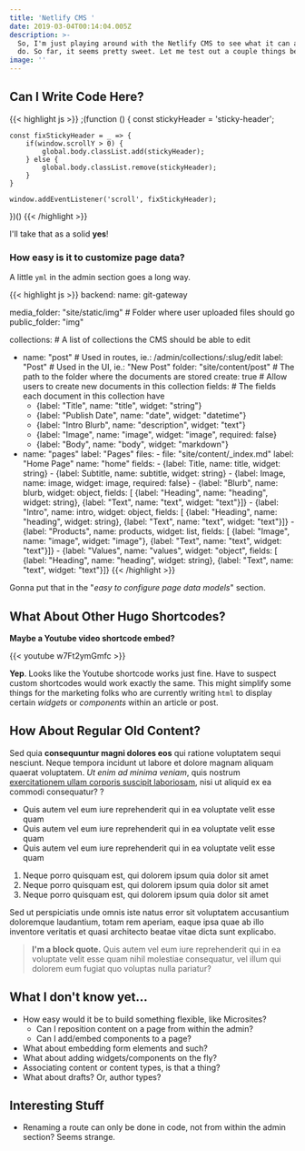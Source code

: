 ```yaml
---
title: 'Netlify CMS '
date: 2019-03-04T00:14:04.005Z
description: >-
  So, I'm just playing around with the Netlify CMS to see what it can and cannot
  do. So far, it seems pretty sweet. Let me test out a couple things below.
image: ''
---
```

## Can I Write Code Here?

{{< highlight js >}}
;(function () {
	const stickyHeader = 'sticky-header';
	
	const fixStickyHeader = _ => {
		if(window.scrollY > 0) {
			global.body.classList.add(stickyHeader);
		} else {
			global.body.classList.remove(stickyHeader);
		}
	}
	
	window.addEventListener('scroll', fixStickyHeader);
})()
{{< /highlight >}}

I'll take that as a solid **yes**!

### How easy is it to customize page data?

A little `yml` in the admin section goes a long way.

{{< highlight js >}}
backend:
  name: git-gateway

media_folder: "site/static/img" # Folder where user uploaded files should go
public_folder: "img"

collections: # A list of collections the CMS should be able to edit

* name: "post" # Used in routes, ie.: /admin/collections/:slug/edit
  label: "Post" # Used in the UI, ie.: "New Post"
  folder: "site/content/post" # The path to the folder where the documents are stored
  create: true # Allow users to create new documents in this collection
  fields: # The fields each document in this collection have
  * {label: "Title", name: "title", widget: "string"}
  * {label: "Publish Date", name: "date", widget: "datetime"}
  * {label: "Intro Blurb", name: "description", widget: "text"}
  * {label: "Image", name: "image", widget: "image", required: false}
  * {label: "Body", name: "body", widget: "markdown"}
* name: "pages"
      label: "Pages"
      files:
        - file: "site/content/_index.md"
          label: "Home Page"
          name: "home"
          fields:
            - {label: Title, name: title, widget: string}
            - {label: Subtitle, name: subtitle, widget: string}
            - {label: Image, name: image, widget: image, required: false}
            - {label: "Blurb", name: blurb, widget: object, fields: \[
                {label: "Heading", name: "heading", widget: string},
                {label: "Text", name: "text", widget: "text"}]}
            - {label: "Intro", name: intro, widget: object, fields: \[
                {label: "Heading", name: "heading", widget: string},
                {label: "Text", name: "text", widget: "text"}]}
            - {label: "Products", name: products, widget: list, fields: \[
                {label: "Image", name: "image", widget: "image"},
                {label: "Text", name: "text", widget: "text"}]}
            - {label: "Values", name: "values", widget: "object", fields: \[
                {label: "Heading", name: "heading", widget: string},
                {label: "Text", name: "text", widget: "text"}]}
  {{< /highlight >}}

Gonna put that in the "_easy to configure page data models_" section.

## What About Other Hugo Shortcodes?

**Maybe a Youtube video shortcode embed?**

{{< youtube w7Ft2ymGmfc >}}

**Yep**. Looks like the Youtube shortcode works just fine. Have to suspect custom shortcodes would work exactly the same. This might simplify some things for the marketing folks who are currently writing `html` to display certain _widgets_ or _components_ within an article or post.

## How About Regular Old Content?

Sed quia **consequuntur magni dolores eos** qui ratione voluptatem sequi nesciunt. Neque tempora incidunt ut labore et dolore magnam aliquam quaerat voluptatem. _Ut enim ad minima veniam_, quis nostrum [exercitationem ullam corporis suscipit laboriosam](https://www.itsacinch.com), nisi ut aliquid ex ea commodi consequatur? ?

* Quis autem vel eum iure reprehenderit qui in ea voluptate velit esse quam
* Quis autem vel eum iure reprehenderit qui in ea voluptate velit esse quam
* Quis autem vel eum iure reprehenderit qui in ea voluptate velit esse quam

1. Neque porro quisquam est, qui dolorem ipsum quia dolor sit amet
2. Neque porro quisquam est, qui dolorem ipsum quia dolor sit amet
3. Neque porro quisquam est, qui dolorem ipsum quia dolor sit amet

Sed ut perspiciatis unde omnis iste natus error sit voluptatem accusantium doloremque laudantium, totam rem aperiam, eaque ipsa quae ab illo inventore veritatis et quasi architecto beatae vitae dicta sunt explicabo. 

> **I'm a block quote.** Quis autem vel eum iure reprehenderit qui in ea voluptate velit esse quam nihil molestiae consequatur, vel illum qui dolorem eum fugiat quo voluptas nulla pariatur?


## What I don't know yet...

* How easy would it be to build something flexible, like Microsites?
  * Can I reposition content on a page from within the admin?
  * Can I add/embed components to a page?
* What about embedding form elements and such?
* What about adding widgets/components on the fly?
* Associating content or content types, is that a thing?
* What about drafts? Or, author types?

## Interesting Stuff

* Renaming a route can only be done in code, not from within the admin section? Seems strange.
